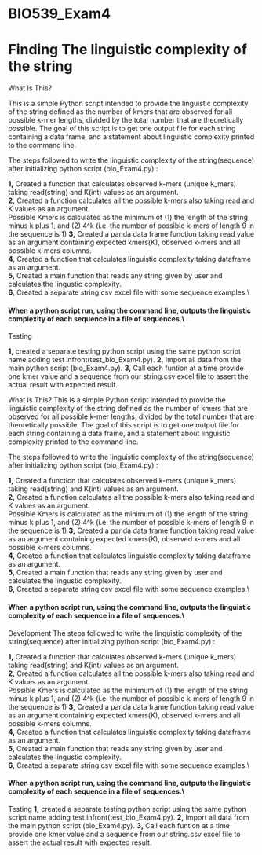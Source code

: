 # BIO539_Exam4
# Finding The linguistic complexity of the string

What Is This?

This is a simple Python script intended to provide the linguistic complexity of the string defined as the number of kmers that are observed for all possible k-mer lengths, divided by the total number that are theoretically possible.
The goal of this script is to get one output file for each string containing a data frame, and a statement about linguistic complexity printed to the command line.

The steps followed to write the linguistic complexity of the string(sequence) after initializing python script (bio_Exam4.py) :

**1,** Created a function that calculates observed k-mers (unique k_mers) taking read(string) and K(int) values as an argument.\
**2,** Created a function calculates all the possible k-mers also taking read and K values as an argument.\
       Possible Kmers is calculated as the minimum of (1) the length of the string minus k plus 1, and (2) 4^k (i.e. the number of possible k-mers of length 9 in the
       sequence is 1)
**3,** Created a panda data frame function taking read value as an argument containing expected kmers(K), observed k-mers and all possible k-mers columns.\
**4,** Created a function that calculates linguistic complexity taking dataframe as an argument.\
**5,** Created a main function that reads any string given by user and calculates the lingustic complexity.\
**6,** Created a separate string.csv excel file with some sequence examples.\
#### When a python script run, using the command line, outputs the linguistic complexity of each sequence in a file of sequences.\



Testing

**1,** created a separate testing python script using the same python script name adding test infront(test_bio_Exam4.py).
**2,** Import all data from the main python script (bio_Exam4.py).
**3,** Call each funtion at a time provide one kmer value and a sequence from our string.csv excel file to assert the actual result with expected result.

What Is This?
This is a simple Python script intended to provide the linguistic complexity of the string defined as the number of kmers that are observed for all possible k-mer lengths, divided by the total number that are theoretically possible.
The goal of this script is to get one output file for each string containing a data frame, and a statement about linguistic complexity printed to the command line.

The steps followed to write the linguistic complexity of the string(sequence) after initializing python script (bio_Exam4.py) :

**1,** Created a function that calculates observed k-mers (unique k_mers) taking read(string) and K(int) values as an argument.\
**2,** Created a function calculates all the possible k-mers also taking read and K values as an argument.\
       Possible Kmers is calculated as the minimum of (1) the length of the string minus k plus 1, and (2) 4^k (i.e. the number of possible k-mers of length 9 in the
       sequence is 1)
**3,** Created a panda data frame function taking read value as an argument containing expected kmers(K), observed k-mers and all possible k-mers columns.\
**4,** Created a function that calculates linguistic complexity taking dataframe as an argument.\
**5,** Created a main function that reads any string given by user and calculates the lingustic complexity.\
**6,** Created a separate string.csv excel file with some sequence examples.\
#### When a python script run, using the command line, outputs the linguistic complexity of each sequence in a file of sequences.\
Development
The steps followed to write the linguistic complexity of the string(sequence) after initializing python script (bio_Exam4.py) :

**1,** Created a function that calculates observed k-mers (unique k_mers) taking read(string) and K(int) values as an argument.\
**2,** Created a function calculates all the possible k-mers also taking read and K values as an argument.\
       Possible Kmers is calculated as the minimum of (1) the length of the string minus k plus 1, and (2) 4^k (i.e. the number of possible k-mers of length 9 in the
       sequence is 1)
**3,** Created a panda data frame function taking read value as an argument containing expected kmers(K), observed k-mers and all possible k-mers columns.\
**4,** Created a function that calculates linguistic complexity taking dataframe as an argument.\
**5,** Created a main function that reads any string given by user and calculates the lingustic complexity.\
**6,** Created a separate string.csv excel file with some sequence examples.\
#### When a python script run, using the command line, outputs the linguistic complexity of each sequence in a file of sequences.\
Testing
**1,** created a separate testing python script using the same python script name adding test infront(test_bio_Exam4.py).
**2,** Import all data from the main python script (bio_Exam4.py).
**3,** Call each funtion at a time provide one kmer value and a sequence from our string.csv excel file to assert the actual result with expected result.
